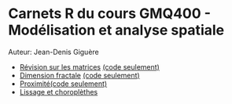 # Carnets R du cours GMQ400 - Modélisation et analyse spatiale

Auteur: Jean-Denis Giguère


* [Révision sur les matrices](revision_matrices.nb.html) [(code seulement)](revision_matrices.R)
* [Dimension fractale](dimension_fractale.nb.html) [(code seulement)](dimension_fractale.R)
* [Proximité](proximite.nb.html)[(code seulement)](proximite.R)
* [Lissage et choroplèthes](lissage_et_choroplethes.nb.html)
